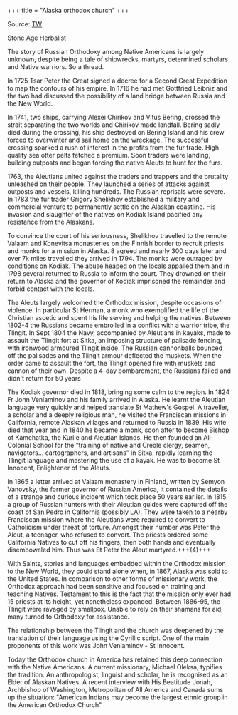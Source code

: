 +++
title = "Alaska orthodox church"
+++

Source: [TW](https://threadreaderapp.com/thread/1492776513351176192.html)

Stone Age Herbalist

The story of Russian Orthodoxy among Native Americans is largely unknown, despite being a tale of shipwrecks, martyrs, determined scholars and Native warriors. So a thread.


In 1725 Tsar Peter the Great signed a decree for a Second Great Expedition to map the contours of his empire. In 1716 he had met Gottfried Leibniz and the two had discussed the possibility of a land bridge between Russia and the New World.

In 1741, two ships, carrying Alexei Chirikov and Vitus Bering, crossed the strait separating the two worlds and Chirikov made landfall. Bering sadly died during the crossing, his ship destroyed on Bering Island and his crew forced to overwinter and sail home on the wreckage. The successful crossing sparked a rush of interest in the profits from the fur trade. High quality sea otter pelts fetched a premium. Soon traders were landing, building outposts and began forcing the native Aleuts to hunt for the furs.

1763, the Aleutians united against the traders and trappers and the brutality unleashed on their people. They launched a series of attacks against outposts and vessels, killing hundreds. The Russian reprisals were severe. In 1783 the fur trader Grigory Shelikhov established a military and commercial venture to permanently settle on the Alaskan coastline. His invasion and slaughter of the natives on Kodiak Island pacified any resistance from the Alaskans.

To convince the court of his seriousness, Shelikhov travelled to the remote Valaam and Konevitsa monasteries on the Finnish border to recruit priests and monks for a mission in Alaska. 8 agreed and nearly 300 days later and over 7k miles travelled they arrived in 1794. The monks were outraged by conditions on Kodiak. The abuse heaped on the locals appalled them and in 1798 several returned to Russia to inform the court. They drowned on their return to Alaska and the governor of Kodiak imprisoned the remainder and forbid contact with the locals.

The Aleuts largely welcomed the Orthodox mission, despite occasions of violence. In particular St Herman, a monk who exemplified the life of the Christian ascetic and spent his life serving and helping the natives. Between 1802-4 the Russians became embroiled in a conflict with a warrior tribe, the Tlingit. In Sept 1804 the Navy, accompanied by Aleutians in kayaks, made to assault the Tlingit fort at Sitka, an imposing structure of palisade fencing, with ironwood armoured Tlingit inside. The Russian cannonballs bounced off the palisades and the Tlingit armour deflected the muskets. When the order came to assault the fort, the Tlingit opened fire with muskets and cannon of their own. Despite a 4-day bombardment, the Russians failed and didn't return for 50 years

The Kodiak governor died in 1818, bringing some calm to the region. In 1824 Fr John Veniaminov and his family arrived in Alaska. He learnt the Aleutian language very quickly and helped translate St Mathew's Gospel. A traveller, a scholar and a deeply religious man, he visited the Franciscan missions in California, remote Alaskan villages and returned to Russia in 1839. His wife died that year and in 1840 he became a monk, soon after to become Bishop of Kamchatka, the Kurile and Aleutian Islands. He then founded an All-Colonial School for the “training of native and Creole clergy, seamen, navigators... cartographers, and artisans” in Sitka, rapidly learning the Tlingit language and mastering the use of a kayak. He was to become St Innocent, Enlightener of the Aleuts.

In 1865 a letter arrived at Valaam monastery in Finland, written by Semyon Vanovsky, the former governor of Russian America, it contained the details of a strange and curious incident which took place 50 years earlier. In 1815 a group of Russian hunters with their Aleutian guides were captured off the coast of San Pedro in California (possibly LA). They were taken to a nearby Franciscan mission where the Aleutians were required to convert to Catholicism under threat of torture. Amongst their number was Peter the Aleut, a teenager, who refused to convert. The priests ordered some California Natives to cut off his fingers, then both hands and eventually disemboweled him. Thus was St Peter the Aleut martyred.+++(4)+++

With Saints, stories and languages embedded within the Orthodox mission to the New World, they could stand alone when, in 1867, Alaska was sold to the United States. In comparison to other forms of missionary work, the Orthodox approach had been sensitive and focused on training and teaching Natives. Testament to this is the fact that the mission only ever had 15 priests at its height, yet nonetheless expanded. Between 1886-95, the Tlingit were ravaged by smallpox. Unable to rely on their shamans for aid, many turned to Orthodoxy for assistance. 

The relationship between the Tlingit and the church was deepened by the translation of their language using the Cyrillic script. One of the main proponents of this work was John Veniaminov - St Innocent. 

Today the Orthodox church in America has retained this deep connection with the Native Americans. A current missionary, Michael Oleksa, typifies the tradition. An anthropologist, linguist and scholar, he is recognised as an Elder of Alaskan Natives. A recent interview with His Beatitude Jonah, Archbishop of Washington, Metropolitan of All America and Canada sums up the situation: "American Indians may become the largest ethnic group in the American Orthodox Church"

